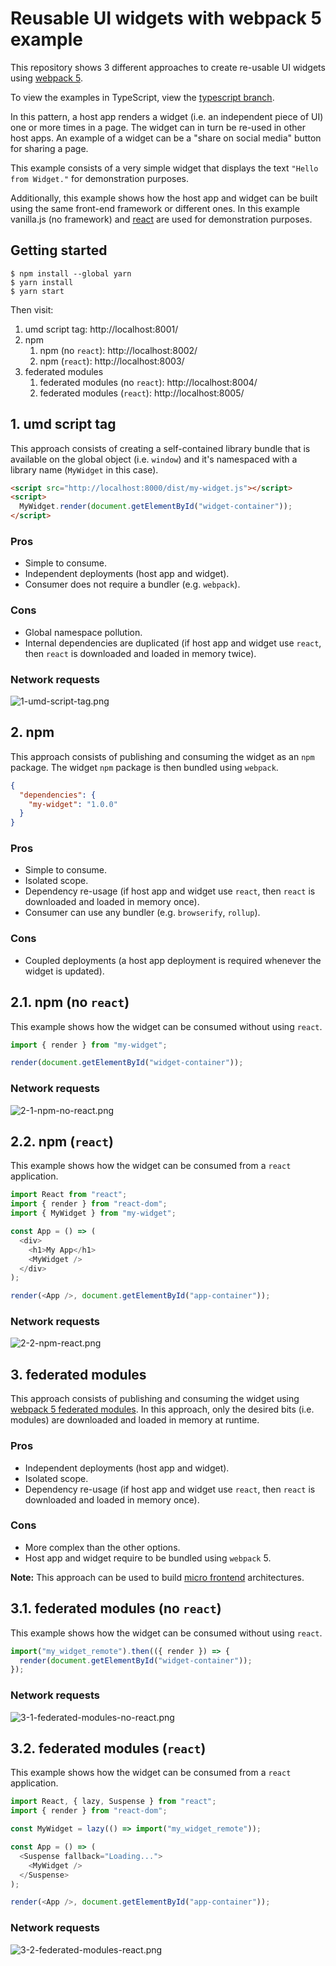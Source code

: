 # Reusable UI widgets with webpack 5 example

This repository shows 3 different approaches to create re-usable UI widgets using [webpack 5](https://webpack.js.org/concepts/).

To view the examples in TypeScript, view the [typescript branch](https://github.com/marcogrcr/reusable-ui-widgets-with-webpack-5-example/tree/typescript).

In this pattern, a host app renders a widget (i.e. an independent piece of UI) one or more times in a page. The widget can in turn be re-used in other host apps. An example of a widget can be a "share on social media" button for sharing a page.

This example consists of a very simple widget that displays the text `"Hello from Widget."` for demonstration purposes.

Additionally, this example shows how the host app and widget can be built using the same front-end framework or different ones.
In this example vanilla.js (no framework) and [react](https://reactjs.com/) are used for demonstration purposes.

## Getting started

```
$ npm install --global yarn
$ yarn install
$ yarn start
```

Then visit:

1. umd script tag: http://localhost:8001/
1. npm
   1. npm (no `react`): http://localhost:8002/
   1. npm (`react`): http://localhost:8003/
1. federated modules
   1. federated modules (no `react`): http://localhost:8004/
   1. federated modules (`react`): http://localhost:8005/

## 1. umd script tag

This approach consists of creating a self-contained library bundle that is available on the global object (i.e. `window`) and it's namespaced with a library name (`MyWidget` in this case).

```html
<script src="http://localhost:8000/dist/my-widget.js"></script>
<script>
  MyWidget.render(document.getElementById("widget-container"));
</script>
```

### Pros

- Simple to consume.
- Independent deployments (host app and widget).
- Consumer does not require a bundler (e.g. `webpack`).

### Cons

- Global namespace pollution.
- Internal dependencies are duplicated (if host app and widget use `react`, then `react` is downloaded and loaded in memory twice).

### Network requests

![1-umd-script-tag.png](./res/1-umd-script-tag.png)

## 2. npm

This approach consists of publishing and consuming the widget as an `npm` package.
The widget `npm` package is then bundled using `webpack`.

```json
{
  "dependencies": {
    "my-widget": "1.0.0"
  }
}
```

### Pros

- Simple to consume.
- Isolated scope.
- Dependency re-usage (if host app and widget use `react`, then `react` is downloaded and loaded in memory once).
- Consumer can use any bundler (e.g. `browserify`, `rollup`).

### Cons

- Coupled deployments (a host app deployment is required whenever the widget is updated).

## 2.1. npm (no `react`)

This example shows how the widget can be consumed without using `react`.

```js
import { render } from "my-widget";

render(document.getElementById("widget-container"));
```

### Network requests

![2-1-npm-no-react.png](./res/2-1-npm-no-react.png)

## 2.2. npm (`react`)

This example shows how the widget can be consumed from a `react` application.

```js
import React from "react";
import { render } from "react-dom";
import { MyWidget } from "my-widget";

const App = () => (
  <div>
    <h1>My App</h1>
    <MyWidget />
  </div>
);

render(<App />, document.getElementById("app-container"));
```

### Network requests

![2-2-npm-react.png](./res/2-2-npm-react.png)

## 3. federated modules

This approach consists of publishing and consuming the widget using [webpack 5 federated modules](https://module-federation.github.io/).
In this approach, only the desired bits (i.e. modules) are downloaded and loaded in memory at runtime.

### Pros

- Independent deployments (host app and widget).
- Isolated scope.
- Dependency re-usage (if host app and widget use `react`, then `react` is downloaded and loaded in memory once).

### Cons

- More complex than the other options.
- Host app and widget require to be bundled using `webpack` 5.

**Note:** This approach can be used to build [micro frontend](https://micro-frontends.org/) architectures.

## 3.1. federated modules (no `react`)

This example shows how the widget can be consumed without using `react`.

```js
import("my_widget_remote").then(({ render }) => {
  render(document.getElementById("widget-container"));
});
```

### Network requests

![3-1-federated-modules-no-react.png](./res/3-1-federated-modules-no-react.png)

## 3.2. federated modules (`react`)

This example shows how the widget can be consumed from a `react` application.

```js
import React, { lazy, Suspense } from "react";
import { render } from "react-dom";

const MyWidget = lazy(() => import("my_widget_remote"));

const App = () => (
  <Suspense fallback="Loading...">
    <MyWidget />
  </Suspense>
);

render(<App />, document.getElementById("app-container"));
```

### Network requests

![3-2-federated-modules-react.png](./res/3-2-federated-modules-react.png)
